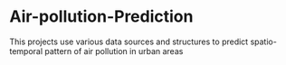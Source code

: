 # Air-pollution-Prediction
This projects use various data sources and structures to predict spatio-temporal pattern of air pollution in urban areas
